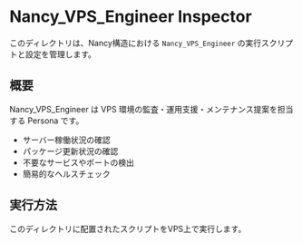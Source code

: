 # Nancy_VPS_Engineer Inspector

このディレクトリは、Nancy構造における `Nancy_VPS_Engineer` の実行スクリプトと設定を管理します。

## 概要

Nancy_VPS_Engineer は VPS 環境の監査・運用支援・メンテナンス提案を担当する Persona です。

- サーバー稼働状況の確認
- パッケージ更新状況の確認
- 不要なサービスやポートの検出
- 簡易的なヘルスチェック

## 実行方法

このディレクトリに配置されたスクリプトをVPS上で実行します。

